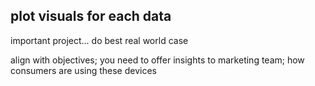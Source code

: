 plot visuals for each data
---

important project... do best real world case 

align with objectives; you need to offer insights to marketing team; how consumers are using these devices